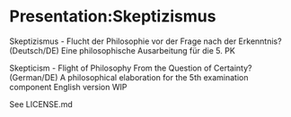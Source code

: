 Presentation:Skeptizismus
=========================

Skeptizismus - Flucht der Philosophie vor der Frage nach der Erkenntnis? (Deutsch/DE)
Eine philosophische Ausarbeitung für die 5. PK

Skepticism - Flight of Philosophy From the Question of Certainty? (German/DE)
A philosophical elaboration for the 5th examination component
English version WIP

See LICENSE.md
